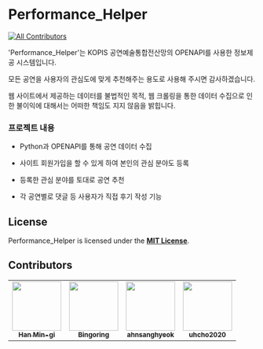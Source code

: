 # Performance_Helper

<!-- ALL-CONTRIBUTORS-BADGE:START - Do not remove or modify this section -->

[![All Contributors](https://img.shields.io/badge/all_contributors-4-orange.svg?style=flat-square)](#contributors-)

<!-- ALL-CONTRIBUTORS-BADGE:END -->

'Performance_Helper'는 KOPIS 공연예술통합전산망의 OPENAPI를 사용한 정보제공 시스템입니다. 

모든 공연을 사용자의 관심도에 맞게 추천해주는 용도로 사용해 주시면 감사하겠습니다. 

웹 사이트에서 제공하는 데이터를 불법적인 목적, 웹 크롤링을 통한 데이터 수집으로 인한 불이익에 대해서는 어떠한 책임도 지지 않음을 밝힙니다.


### 프로젝트 내용

- Python과 OPENAPI를 통해 공연 데이터 수집

- 사이트 회원가입을 할 수 있게 하여 본인의 관심 분야도 등록

- 등록한 관심 분야를 토대로 공연 추천

- 각 공연별로 댓글 등 사용자가 직접 후기 작성 기능






## License
Performance_Helper is licensed under the **[MIT License]**.

## Contributors

<!-- ALL-CONTRIBUTORS-LIST:START - Do not remove or modify this section -->
<!-- prettier-ignore-start -->
<!-- markdownlint-disable -->
<table>
  <tr>
    <td align="center">
      <a href="https://github.com/Hmgi"><img src="https://avatars.githubusercontent.com/u/22022390?v=4" width="100px;" alt=""/> <br /> <sub> <b>Han Min-gi</b> </sub> </a> <br />
    <td align="center">
      <a href="https://github.com/bingoring"><img src="https://avatars.githubusercontent.com/u/50603276?v=4" width="100px;" alt=""/> <br /> <sub> <b>Bingoring</b> </sub> </a> <br />
    <td align="center">
      <a href="https://github.com/jooa7878"><img src="https://avatars.githubusercontent.com/u/48887925?v=4" width="100px;" alt=""/> <br /> <sub> <b>ahnsanghyeok</b> </sub> </a> <br />
    <td align="center">
      <a href="https://github.com/uhcho2020"><img src="https://avatars.githubusercontent.com/u/28240029?v=4" width="100px;" alt=""/> <br /> <sub> <b>uhcho2020
</b> </sub> </a> <br />
  </tr>
</table>

[MIT License]: https://github.com/ossproject11/OSS_Team_Project/blob/main/LICENSE.txt
